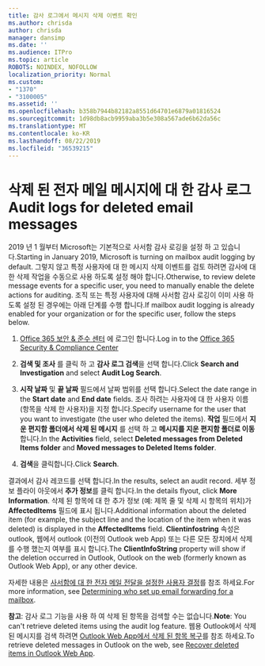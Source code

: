 ```yaml
---
title: 감사 로그에서 메시지 삭제 이벤트 확인
ms.author: chrisda
author: chrisda
manager: dansimp
ms.date: ''
ms.audience: ITPro
ms.topic: article
ROBOTS: NOINDEX, NOFOLLOW
localization_priority: Normal
ms.custom:
- "1370"
- "3100005"
ms.assetid: ''
ms.openlocfilehash: b358b7944b82182a8551d64701e6879a01816524
ms.sourcegitcommit: 1d98db8acb9959aba3b5e308a567ade6b62da56c
ms.translationtype: MT
ms.contentlocale: ko-KR
ms.lasthandoff: 08/22/2019
ms.locfileid: "36539215"
---
```

# <a name="audit-logs-for-deleted-email-messages"></a><span data-ttu-id="f403f-102">삭제 된 전자 메일 메시지에 대 한 감사 로그</span><span class="sxs-lookup"><span data-stu-id="f403f-102">Audit logs for deleted email messages</span></span>

<span data-ttu-id="f403f-103">2019 년 1 월부터 Microsoft는 기본적으로 사서함 감사 로깅을 설정 하 고 있습니다.</span><span class="sxs-lookup"><span data-stu-id="f403f-103">Starting in January 2019, Microsoft is turning on mailbox audit logging by default.</span></span> <span data-ttu-id="f403f-104">그렇지 않고 특정 사용자에 대 한 메시지 삭제 이벤트를 검토 하려면 감사에 대 한 삭제 작업을 수동으로 사용 하도록 설정 해야 합니다.</span><span class="sxs-lookup"><span data-stu-id="f403f-104">Otherwise, to review delete message events for a specific user, you need to manually enable the delete actions for auditing.</span></span> <span data-ttu-id="f403f-105">조직 또는 특정 사용자에 대해 사서함 감사 로깅이 이미 사용 하도록 설정 된 경우에는 아래 단계를 수행 합니다.</span><span class="sxs-lookup"><span data-stu-id="f403f-105">If mailbox audit logging is already enabled for your organization or for the specific user, follow the steps below.</span></span>

1. <span data-ttu-id="f403f-106">[Office 365 보안 & 준수 센터](https://protection.office.com/) 에 로그인 합니다.</span><span class="sxs-lookup"><span data-stu-id="f403f-106">Log in to the [Office 365 Security & Compliance Center](https://protection.office.com/)</span></span>

2. <span data-ttu-id="f403f-107">**검색 및 조사** 를 클릭 하 고 **감사 로그 검색**을 선택 합니다.</span><span class="sxs-lookup"><span data-stu-id="f403f-107">Click **Search and Investigation** and select **Audit Log Search**.</span></span>

3. <span data-ttu-id="f403f-108">**시작 날짜** 및 **끝 날짜** 필드에서 날짜 범위를 선택 합니다.</span><span class="sxs-lookup"><span data-stu-id="f403f-108">Select the date range in the **Start date** and **End date** fields.</span></span> <span data-ttu-id="f403f-109">조사 하려는 사용자에 대 한 사용자 이름 (항목을 삭제 한 사용자)을 지정 합니다.</span><span class="sxs-lookup"><span data-stu-id="f403f-109">Specify username for the user that you want to investigate (the user who deleted the items).</span></span> <span data-ttu-id="f403f-110">**작업** 필드에서 **지운 편지함 폴더에서 삭제 된 메시지** 를 선택 하 고 **메시지를 지운 편지함 폴더로 이동**합니다.</span><span class="sxs-lookup"><span data-stu-id="f403f-110">In the **Activities** field, select **Deleted messages from Deleted Items folder** and **Moved messages to Deleted Items folder**.</span></span>

4. <span data-ttu-id="f403f-111">**검색**을 클릭합니다.</span><span class="sxs-lookup"><span data-stu-id="f403f-111">Click **Search**.</span></span>

<span data-ttu-id="f403f-112">결과에서 감사 레코드를 선택 합니다.</span><span class="sxs-lookup"><span data-stu-id="f403f-112">In the results, select an audit record.</span></span> <span data-ttu-id="f403f-113">세부 정보 플라이 아웃에서 **추가 정보**를 클릭 합니다.</span><span class="sxs-lookup"><span data-stu-id="f403f-113">In the details flyout, click **More Information**.</span></span> <span data-ttu-id="f403f-114">삭제 된 항목에 대 한 추가 정보 (예: 제목 줄 및 삭제 시 항목의 위치)가 **AffectedItems** 필드에 표시 됩니다.</span><span class="sxs-lookup"><span data-stu-id="f403f-114">Additional information about the deleted item (for example, the subject line and the location of the item when it was deleted) is displayed in the **AffectedItems** field.</span></span> <span data-ttu-id="f403f-115">**Clientinfostring** 속성은 outlook, 웹에서 outlook (이전의 Outlook web App) 또는 다른 모든 장치에서 삭제를 수행 했는지 여부를 표시 합니다.</span><span class="sxs-lookup"><span data-stu-id="f403f-115">The **ClientInfoString** property will show if the deletion occurred in Outlook, Outlook on the web (formerly known as Outlook Web App), or any other device.</span></span>

<span data-ttu-id="f403f-116">자세한 내용은 [사서함에 대 한 전자 메일 전달을 설정한 사용자 결정](https://docs.microsoft.com/office365/securitycompliance/auditing-troubleshooting-scenarios#determining-if-a-user-deleted-email-items)를 참조 하세요.</span><span class="sxs-lookup"><span data-stu-id="f403f-116">For more information, see [Determining who set up email forwarding for a mailbox](https://docs.microsoft.com/office365/securitycompliance/auditing-troubleshooting-scenarios#determining-if-a-user-deleted-email-items).</span></span>

<span data-ttu-id="f403f-117">**참고**: 감사 로그 기능을 사용 하 여 삭제 된 항목을 검색할 수는 없습니다.</span><span class="sxs-lookup"><span data-stu-id="f403f-117">**Note**: You can't retrieve deleted items using the audit log feature.</span></span> <span data-ttu-id="f403f-118">웹용 Outlook에서 삭제 된 메시지를 검색 하려면 [Outlook Web App에서 삭제 된 항목 복구](https://support.office.com/article/C3D8FC15-EEEF-4F1C-81DF-E27964B7EDD4)를 참조 하세요.</span><span class="sxs-lookup"><span data-stu-id="f403f-118">To retrieve deleted messages in Outlook on the web, see [Recover deleted items in Outlook Web App](https://support.office.com/article/C3D8FC15-EEEF-4F1C-81DF-E27964B7EDD4).</span></span>

